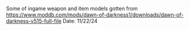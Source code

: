 Some of ingame weapon and item models gotten from
https://www.moddb.com/mods/dawn-of-darkness1/downloads/dawn-of-darkness-v515-full-file
Date: 11/22/24